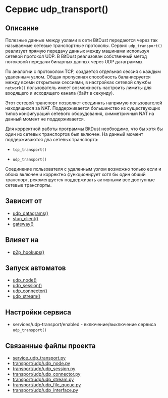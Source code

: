 # Сервис udp_transport()


## Описание
Полезные данные между узлами в сети BitDust передаются через так называемые сетевые транспортные протоколы.
Сервис `udp_transport()` реализует прямую передачу данных между машинами используя сетевой протокол UDP. 
В BitDust реализован собственный метод потоковой передачи бинарных данных через UDP датаграммы.

По аналогии с протоколом TCP, создается отдельная сессия с каждым удаленным узлом. 
Общая пропускная способность баланисруется между всеми открытыми сессиями, 
в настройках сетевой службы `network()` пользователь имеет возможность настроить 
лимиты для входящего и исходящего канала (байт в секунду).

Этот сетевой транспорт позволяет соединять напрямую пользователей находящихся за NAT.
Поддерживается большинство из существующих типов конфигураций сетевого оборудования,
симметричный NAT на данный момент не поддерживается.

Для корректной работы программы BitDust необходимо, 
что бы хотя бы один из сетевых транспортов был включен.
На данный момент поддерживаются два сетевых транспорта:

+ `tcp_transport()`

+ `udp_transport()`

Соединение пользователя с удаленным узлом возможно только
если и обоих включен и корректно функционирует хотя бы один общий транспорт,
рекомендуется поддерживать активными все доступные сетевые транспорты.


## Зависит от
* [udp_datagrams()](services/service_udp_datagrams.md)
* [stun_client()](services/service_stun_client.md)
* [gateway()](services/service_gateway.md)


## Влияет на
* [p2p_hookups()](services/service_p2p_hookups.md)


## Запуск автоматов
* [udp_node()](transport/udp/udp_node.md)
* [udp_session()](transport/udp/udp_session.md)
* [udp_connector()](transport/udp/udp_connector.md)
* [udp_stream()](transport/udp/udp_stream.md)


## Настройки сервиса
* services/udp-transport/enabled - включение/выключение сервиса `udp_transport()`


## Связанные файлы проекта
* [service_udp_transport.py](services/service_udp_transport.py)
* [transport/udp/udp_node.py](transport/udp/udp_node.py)
* [transport/udp/udp_session.py](transport/udp/udp_session.py)
* [transport/udp/udp_connector.py](transport/udp/udp_connector.py)
* [transport/udp/udp_stream.py](transport/udp/udp_stream.py)
* [transport/udp/udp_file_queue.py](transport/udp/udp_file_queue.py)
* [transport/udp/udp_interface.py](transport/udp/udp_interface.py)


